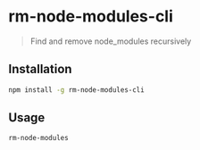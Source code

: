 # rm-node-modules-cli

> Find and remove node_modules recursively

## Installation

```bash
npm install -g rm-node-modules-cli
```

## Usage

```bash
rm-node-modules
```
